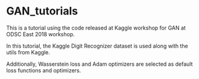 # GAN_tutorials

This is a tutorial using the code released at Kaggle workshop for GAN at ODSC East 2018 workshop.

In this tutorial, the Kaggle Digit Recognizer dataset is used along with the utils from Kaggle.

Additionally, Wasserstein loss and Adam optimizers are selected as default loss functions and optimizers.
